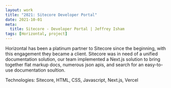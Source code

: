 ```yaml
---
layout: work
title: "2021: Sitecore Developer Portal"
date: 2021-10-01
meta:
  title: Sitecore - Developer Portal | Jeffrey Isham
tags: [Horizontal, project]
---
```


<p>Horizontal has been a platinum partner to Sitecore since the beginning, with this engagement they became a client. Sitecore was in need of a unified documentation solution, our team implemented a Next.js solution to bring together flat markup docs, numerous json apis, and search for an easy-to-use documentation soultion.</p>
<p class="small">Technologies: Sitecore, HTML, CSS, Javascript, Next.js, Vercel</p>

